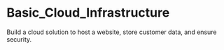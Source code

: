 # Basic_Cloud_Infrastructure
Build a cloud solution to host a website, store customer data, and ensure security.

